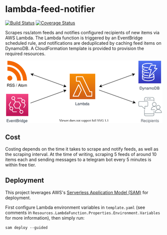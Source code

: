 # lambda-feed-notifier
[![Build Status](https://travis-ci.com/pohzipohzi/lambda-feed-notifier.svg?branch=main)](https://travis-ci.com/pohzipohzi/lambda-feed-notifier)
[![Coverage Status](https://coveralls.io/repos/github/pohzipohzi/lambda-feed-notifier/badge.svg?branch=main)](https://coveralls.io/github/pohzipohzi/lambda-feed-notifier?branch=main)

Scrapes rss/atom feeds and notifies configured recipients of new items via AWS Lambda. The Lambda function is triggered by an EventBridge scheduled rule, and notifications are deduplicated by caching feed items on DynamoDB. A CloudFormation template is provided to provision the required resources.

<p align="center">
  <img src="arch.svg">
</p>

## Cost

Costing depends on the time it takes to scrape and notify feeds, as well as the scraping interval. At the time of writing, scraping 5 feeds of around 10 items each and sending messages to a telegram bot every 5 minutes is within free tier.

## Deployment

This project leverages AWS's [Serverless Application Model (SAM)](https://docs.aws.amazon.com/serverless-application-model/) for deployment.

First configure Lambda environment variables in `template.yaml` (see comments in `Resources.LambdaFunction.Properties.Environment.Variables` for more information), then simply run:

```
sam deploy --guided
```

